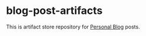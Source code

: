 # blog-post-artifacts
This is artifact store repository for [Personal Blog](https://blog.kvak.net) posts.
